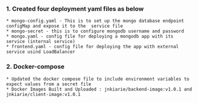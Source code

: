 ### 1. Created four deployment yaml files as below  
    * mongo-config.yaml - This is to set up the mongo database endpoint configMap and expose it to the  service file  
    * mongo-secret - this is to configure mongodb username and password  
    * mongo.yaml - config file for deploying a mongodb app with its service (internal service)  
    * frontend.yaml - config file for deploying the app with external service usind LoadBalancer  
    

### 2. Docker-compose
    * Updated the docker compose file to include environment variables to expect values from a secret file 
    * Docker Images Built and Uploaded : jnkiarie/backend-image:v1.0.1 and jnkiarie/client-image:v1.0.1


